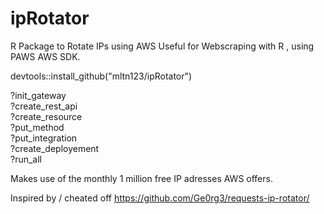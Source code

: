 # ipRotator
R Package to Rotate IPs using AWS 
Useful for Webscraping with R , using PAWS AWS SDK.

devtools::install_github("mltn123/ipRotator")

?init_gateway   
?create_rest_api  
?create_resource  
?put_method  
?put_integration  
?create_deployement  
?run_all  

Makes use of the monthly 1 million free IP adresses AWS offers.

Inspired by / cheated off https://github.com/Ge0rg3/requests-ip-rotator/
